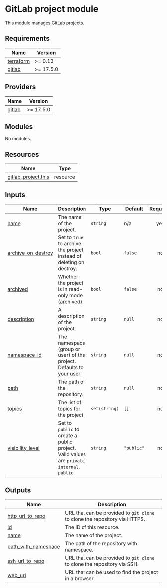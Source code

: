 # GitLab project module

This module manages GitLab projects.

<!-- BEGINNING OF PRE-COMMIT-TERRAFORM DOCS HOOK -->
## Requirements

| Name | Version |
|------|---------|
| <a name="requirement_terraform"></a> [terraform](#requirement\_terraform) | >= 0.13 |
| <a name="requirement_gitlab"></a> [gitlab](#requirement\_gitlab) | >= 17.5.0 |

## Providers

| Name | Version |
|------|---------|
| <a name="provider_gitlab"></a> [gitlab](#provider\_gitlab) | >= 17.5.0 |

## Modules

No modules.

## Resources

| Name | Type |
|------|------|
| [gitlab_project.this](https://registry.terraform.io/providers/gitlabhq/gitlab/latest/docs/resources/project) | resource |

## Inputs

| Name | Description | Type | Default | Required |
|------|-------------|------|---------|:--------:|
| <a name="input_name"></a> [name](#input\_name) | The name of the project. | `string` | n/a | yes |
| <a name="input_archive_on_destroy"></a> [archive\_on\_destroy](#input\_archive\_on\_destroy) | Set to `true` to archive the project instead of deleting on destroy. | `bool` | `false` | no |
| <a name="input_archived"></a> [archived](#input\_archived) | Whether the project is in read-only mode (archived). | `bool` | `false` | no |
| <a name="input_description"></a> [description](#input\_description) | A description of the project. | `string` | `null` | no |
| <a name="input_namespace_id"></a> [namespace\_id](#input\_namespace\_id) | The namespace (group or user) of the project. Defaults to your user. | `string` | `null` | no |
| <a name="input_path"></a> [path](#input\_path) | The path of the repository. | `string` | `null` | no |
| <a name="input_topics"></a> [topics](#input\_topics) | The list of topics for the project. | `set(string)` | `[]` | no |
| <a name="input_visibility_level"></a> [visibility\_level](#input\_visibility\_level) | Set to `public` to create a public project. Valid values are `private`, `internal`, `public`. | `string` | `"public"` | no |

## Outputs

| Name | Description |
|------|-------------|
| <a name="output_http_url_to_repo"></a> [http\_url\_to\_repo](#output\_http\_url\_to\_repo) | URL that can be provided to `git clone` to clone the repository via HTTPS. |
| <a name="output_id"></a> [id](#output\_id) | The ID of this resource. |
| <a name="output_name"></a> [name](#output\_name) | The name of the project. |
| <a name="output_path_with_namespace"></a> [path\_with\_namespace](#output\_path\_with\_namespace) | The path of the repository with namespace. |
| <a name="output_ssh_url_to_repo"></a> [ssh\_url\_to\_repo](#output\_ssh\_url\_to\_repo) | URL that can be provided to `git clone` to clone the repository via SSH. |
| <a name="output_web_url"></a> [web\_url](#output\_web\_url) | URL that can be used to find the project in a browser. |
<!-- END OF PRE-COMMIT-TERRAFORM DOCS HOOK -->
